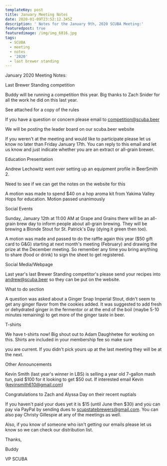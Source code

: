 ```yaml
---
templateKey: post
title: January Meeting Notes
date: 2020-01-09T23:52:12.345Z
description: ' Notes for the January 9th, 2020 SCUBA Meeting:'
featuredpost: true
featuredimage: /img/img_6816.jpg
tags:
  - SCUBA
  - meeting
  - notes
  - '2020'
  - last brewer standing
---
```

January 2020 Meeting Notes:

Last Brewer Standing competition

Buddy will be running a competition this year.  Big thanks to Zach Snider for all the work he did on this last year.

See attached for a copy of the rules

If you have a question or concern please email to competition@scuba.beer 

We will be posting the leader board on our scuba.beer website

If you weren't at the meeting and would like to participate please let us know no later than Friday January 17th.  You can reply to this email and let us know and just indicate whether you are an extract or all-grain brewer.



Education Presentation

Andrew Lechowitz went over setting up an equipment profile in BeerSmith 2.

Need to see if we can get the notes on the website for this

A motion was made to spend $40 on a hop aroma kit from Yakima Valley Hops for education.  Motion passed unanimously

Social Events

Sunday, January 12th at 11:00 AM at Grape and Grains there will be an all-grain brew day to inform people about all-grain brewing.  They will be brewing a Blonde Stout for St. Patrick's Day (dying it green then too).

A motion was made and passed to do the raffle again this year ($50 gift card to G&G) starting at next month's meeting (February) and drawing the prize at the December meeting.  So remember any time you bring anything to share (food or drink) to sign the sheet to get registered.

Social Media/Webpage

Last year's last Brewer Standing competitor's please send your recipes into andrew@scuba.beer so they can be put on the website.

What to do section

A question was asked about a Ginger Snap Imperial Stout, didn't seem to get any ginger flavor from the cookies added.  It was suggested to add fresh or dehydrated ginger in the fermentor or at the end of the boil (maybe 5-10 minutes remaining) to get more of the ginger taste in beer.

T-shirts

We have t-shirts now!  Big shout out to Adam Daughhetee for working on this. Shirts are included in your membership fee so make sure

you are current. If you didn't pick yours up at the last meeting they will be at the next.

Other Announcements

Kevin Smith (last year's winner in LBS) is selling a year old 7-gallon mash tun, paid $100 for it looking to get $50 out.  If interested email Kevin (kevinsmith610@gmail.com)

Congratulations to Zach and Alyssa Day on their recent nuptials

If you haven't paid your dues yet it is $15 (until June then $30) and you can pay via PayPal by sending dues to scupstatebrewers@gmail.com.  You can also pay Christy Gillespie at any of the meetings as well.  



Also, if you know of someone who isn't getting our emails please let us know so we can check our distribution list.



Thanks,



Buddy 

VP SCUBA
